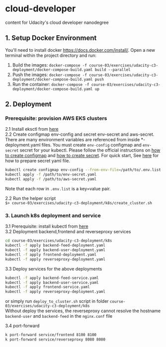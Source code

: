 # cloud-developer
content for Udacity's cloud developer nanodegree

## 1. Setup Docker Environment
You'll need to install docker https://docs.docker.com/install/. Open a new terminal within the project directory and run:

1. Build the images: `docker-compose -f course-03/exercises/udacity-c3-deployment/docker-compose-build.yaml build --parallel`
2. Push the images: `docker-compose -f course-03/exercises/udacity-c3-deployment/docker-compose-build.yaml push`
3. Run the container: `docker-compose -f course-03/exercises/udacity-c3-deployment/docker-compose-build.yaml up`


## 2. Deployment
### Prerequisite: provision AWS EKS clusters
2.1 Install eksctl from [here](https://docs.aws.amazon.com/eks/latest/userguide/getting-started-eksctl.html)  
2.2 Create configmap env-config and secret env-secret and aws-secret.  
There are many environment variables are referenced from inside *-deployment.yaml files.
You must create `env-config` configmap and `env-secret` secret for your kubectl.
Please follow the official instructions on [how to create configmap](https://kubernetes.io/docs/tasks/configure-pod-container/configure-pod-configmap/) 
and [how to create secret](https://kubernetes.io/docs/concepts/configuration/secret/). For quick start, 
See [here](https://kubernetes.io/docs/concepts/configuration/secret/#creating-a-secret-manually) for how to prepare 
secret yaml file.
```bash
kubectl create configmap env-config --from-env-file=/path/to/.env.list
kubectl apply -f /path/to/env-secret.yaml
kubectl apply -f /path/to/aws-secret.yaml
```
Note that each row in `.env.list` is a key=value pair.   

2.2 Run the helper script  
`$> course-03/exercises/udacity-c3-deployment/k8s/create_cluster.sh`

### 3. Launch k8s deployment and service
3.1 Prerequisite: install kubectl from [here](https://kubernetes.io/docs/tasks/tools/install-kubectl/)  
3.2 Deployment backend,frontend and reverseproxy services
```bash
cd course-03/exercises/udacity-c3-deployment/k8s
kubectl -f apply backend-feed-deployment.yaml
kubectl -f apply backend-user-deployment.yaml
kubectl -f apply frontend-deployment.yaml
kubectl -f apply reverseproxy-deployment.yaml
```
3.3 Deploy services for the above deployments
```bash
kubectl -f apply backend-feed-service.yaml
kubectl -f apply backend-user-service.yaml
kubectl -f apply frontend-service.yaml
kubectl -f apply reverseproxy-deployment.yaml
```
or simply run `deploy_to_cluster.sh` script in folder `course-03/exercises/udacity-c3-deployment/k8s`  
Without deploy the services, the reverseproxy cannot resolve the hostname `backend-user` and `backend-feed` in the `nginx.conf` file

3.4 port-forward
```bash
k port-forward service/frontend 8100 8100
k port-forward service/reverseproxy 8080 8080
```



